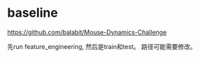 # baseline
https://github.com/balabit/Mouse-Dynamics-Challenge

先run feature_engineering, 然后是train和test。
路径可能需要修改。
